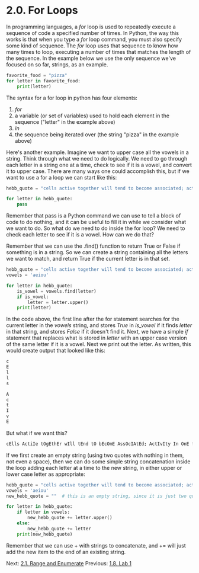 # 2.0. For Loops

In programming languages, a *for* loop is used to repeatedly execute a sequence of code a specified number of times.
In Python, the way this works is that when you type a *for* loop command, you must also specify some kind of sequence.
The *for* loop uses that sequence to know how many times to loop, executing a number of times that matches the length
of the sequence. In the example below we use the only sequence we've focused on so far, strings, as an example.

```python
favorite_food = "pizza"
for letter in favorite_food:
	print(letter)
```

The syntax for a for loop in python has four elements:
1) *for*
2) a variable (or set of variables) used to hold each element in the sequence ("letter" in the example above)
3) *in*
4) the sequence being iterated over (the string "pizza" in the example above)

Here's another example. Imagine we want to upper case all the vowels in a string. Think through what we need to do
logically. We need to go through each letter in a string one at a time, check to see if it is a vowel, and convert it to
upper case. There are many ways one could accomplish this, but if we want to use a for a loop we can start like this:

```python
hebb_quote = "cells active together will tend to become associated; activity in one facilitates activity in the other."

for letter in hebb_quote:
    pass
```

Remember that pass is a Python command we can use to tell a block of code to do nothing, and it can be useful to fill it
in while we consider what we want to do. So what do we need to do inside the for loop? We need to check each letter to
see if it is a vowel. How can we do that?

Remember that we can use the .find() function to return True or False if something is in a string. So we can create a
string containing all the letters we want to match, and return True if the current letter is in that set.

```python
hebb_quote = "cells active together will tend to become associated; activity in one facilitates activity in the other."
vowels = 'aeiou'

for letter in hebb_quote:
    is_vowel = vowels.find(letter)
    if is_vowel:
        letter = letter.upper()
    print(letter)
```

In the code above, the first line after the for statement searches for the current letter in the *vowels* string, and
stores *True* in *is_vowel* if it finds *letter* in that string, and stores *False* if it doesn't find it. Next, we
have a simple *if* statement that replaces what is stored in *letter* with an upper case version of the same letter if
it is a vowel. Next we print out the letter. As written, this would create output that looked like this:
```txt
c
E
l
l
s

A
c
t
I
v
E
```

But what if we want this?
```txt
cElls ActiIe tOgEthEr wIll tEnd tO bEcOmE AssOcIAtEd; ActIvIty In OnE fAcIlItAtEs ActIviIy In thE OthEr."
```

If we first create an empty string (using two quotes with nothing in them, not even a space), then we can do some simple
string concatenation inside the loop adding each letter at a time to the new string, in either upper or lower case
letter as appropriate:

```python
hebb_quote = "cells active together will tend to become associated; activity in one facilitates activity in the other."
vowels = 'aeiou'
new_hebb_quote = ""  # this is an empty string, since it is just two quotes with nothing between them

for letter in hebb_quote:
    if letter in vowels:
        new_hebb_quote += letter.upper()
    else:
        new_hebb_quote += letter
    print(new_hebb_quote)
```

Remember that we can use + with strings to concatenate, and += will just add the new item to the end of an existing
string.

Next: [2.1. Range and Enumerate](2.1.%20Range%20and%20Enumerate.md)
Previous: [1.8. Lab 1](../CH1/1.8.%20Lab%201.md)